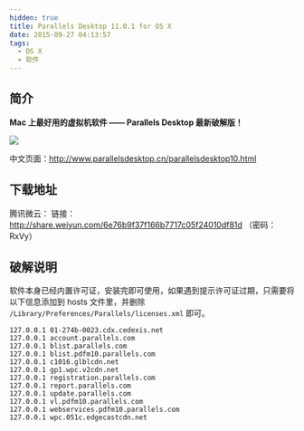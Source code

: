 ```yaml
---
hidden: true
title: Parallels Desktop 11.0.1 for OS X
date: 2015-09-27 04:13:57
tags:
  - OS X
  - 软件
---
```


## 简介
**Mac 上最好用的虚拟机软件 —— Parallels Desktop 最新破解版！**

![](/img/pd11.jpg)

中文页面：http://www.parallelsdesktop.cn/parallelsdesktop10.html

## 下载地址
腾讯微云：
链接：http://share.weiyun.com/6e76b9f37f166b7717c05f24010df81d （密码：RxVy）

## 破解说明
软件本身已经内置许可证，安装完即可使用，如果遇到提示许可证过期，只需要将以下信息添加到 hosts 文件里，并删除 `/Library/Preferences/Parallels/licenses.xml` 即可。

```
127.0.0.1 01-274b-0023.cdx.cedexis.net
127.0.0.1 account.parallels.com
127.0.0.1 blist.parallels.com
127.0.0.1 blist.pdfm10.parallels.com
127.0.0.1 c1016.glblcdn.net
127.0.0.1 gp1.wpc.v2cdn.net
127.0.0.1 registration.parallels.com
127.0.0.1 report.parallels.com
127.0.0.1 update.parallels.com
127.0.0.1 vl.pdfm10.parallels.com
127.0.0.1 webservices.pdfm10.parallels.com
127.0.0.1 wpc.051c.edgecastcdn.net
```
